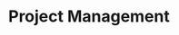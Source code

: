 ---
title: Project Management
layout: auto_contents
hide_toc: true
preamble: |
  In Project Management, you will work on a project to design and develop a program. This unit will be assessed based on the following standard:
  
  * Internal assessments (7 credits)
      * [**AS91897**: Use advanced processes to develop a digital technologies outcome](https://www.nzqa.govt.nz/nqfdocs/ncea-resource/achievements/2019/as91897.pdf) (6 credits)
  
  The standard requires you to produce a lot of documentation. It is important that you keep all of the work that you do for this unit together. Please make sure that **OneDrive** is installed on your computer, running, and connected to your Onslow College account.

  > If you lose access to your work because you saved it on a school computer and did not save it to OneDrive, **YOU WILL NOT BE GIVEN AN EXTENSION**!

  <br>
categories:
  - projman:
    category_name: Project management
    category_items:
      - the_task:
        item_name: The Task
        item_desc: An explanation of the standard and task for Term 2 and 3
        item_icon: /img/projman.svg
        item_page: task
      - resources:
        item_name:
        item_icon:
        item_desc: |
                   <a href="https://onslowcollege.sharepoint.com/:w:/s/12DTC2022/EdVOjaHd1HpLjp-Acc4Ii_EBcT-BNCVS5nxC-MnqTmRiJg?e=deHKyK">Project management portfolio</a>
        item_page:
      - processes:
        item_name: Project management processes
        item_desc: Learn to decompose a project into components
        item_icon: img/processes.svg
        item_page: processes
      - planning:
        item_name: Planning tools
        item_desc: Learn iterative development methodologies and tools
        item_icon: img/planning.svg
        item_page: planning
      - project_boards:
        item_name: Project boards
        item_desc: Create project boards to keep track of what components you work on
        item_icon: img/project-boards.svg
        item_page: project-boards
      - version_control:
        item_name: Version control
        item_desc: Track your iteration outcomes
        item_icon: img/versions.svg
        item_page: versions
---